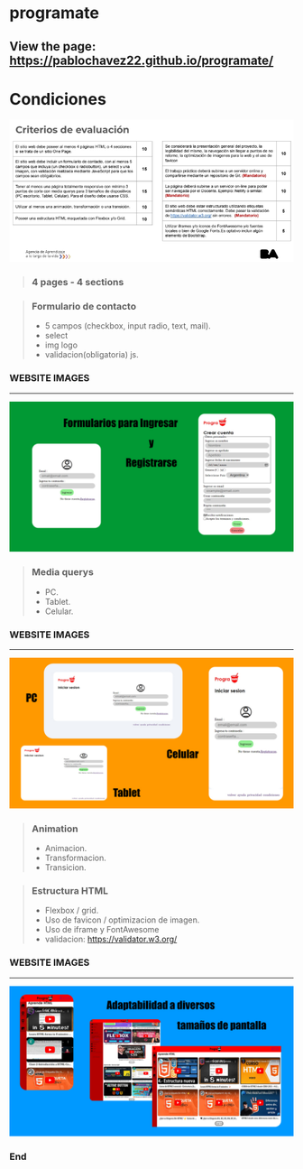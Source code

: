 # programate
View the page: https://pablochavez22.github.io/programate/
-----
# Condiciones
![imagen final del front a realizar](https://github.com/PabloChavez22/programate/blob/main/static/img/condiciones.jpeg)
> ### 4 pages  - 4 sections

> ### Formulario de contacto
>+ 5 campos (checkbox, input radio, text, mail).
>+ select
>+ img logo
>+ validacion(obligatoria) js.

 ### WEBSITE IMAGES
 -----
![imagen final del front a realizar](https://github.com/PabloChavez22/programate/blob/main/static/img/muestraFormulario.jpg)
> ### Media querys
>+ PC.
>+ Tablet.
>+ Celular.
### WEBSITE IMAGES
-----
![imagen final del front a realizar](https://github.com/PabloChavez22/programate/blob/main/static/img/muestraMedia.jpg)

> ### Animation
>+ Animacion.
>+ Transformacion.
>+ Transicion.

> ### Estructura HTML
>+ Flexbox / grid.
>+ Uso de favicon / optimizacion de imagen.
>+ Uso de iframe y FontAwesome
>+ validacion: https://validator.w3.org/

### WEBSITE IMAGES
-----


![imagen final del front a realizar](https://github.com/PabloChavez22/programate/blob/main/static/img/muestraAdaptabilidad.jpg)




### End
